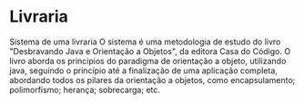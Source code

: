 # Livraria
Sistema de uma livraria
O sistema é uma metodologia de estudo do livro "Desbravando Java e Orientação a Objetos", da editora Casa do Código. O livro aborda os principios do paradigma de orientação a objeto, utilizando java, seguindo o princípio até a finalização de uma aplicação completa, abordando todos os pilares da orientação a objetos, como encapsulamento; polimorfismo; herança; sobrecarga; etc. 
